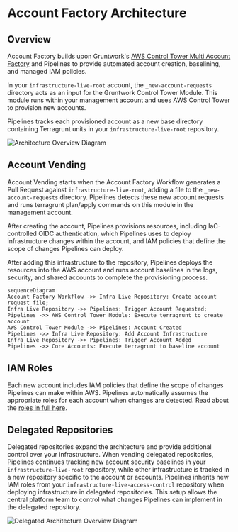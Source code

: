 # Account Factory Architecture

## Overview

Account Factory builds upon Gruntwork's [AWS Control Tower Multi Account Factory](/reference/modules/terraform-aws-control-tower/control-tower-multi-account-factory/) and Pipelines to provide automated account creation, baselining, and managed IAM policies.

In your `infrastructure-live-root` account, the `_new-account-requests` directory acts as an input for the Gruntwork Control Tower Module. This module runs within your management account and uses AWS Control Tower to provision new accounts.

Pipelines tracks each provisioned account as a new base directory containing Terragrunt units in your `infrastructure-live-root` repository.

![Architecture Overview Diagram](/img/accountfactory/architecture.png)

## Account Vending

Account Vending starts when the Account Factory Workflow generates a Pull Request against `infrastructure-live-root`, adding a file to the `_new-account-requests` directory. Pipelines detects these new account requests and runs terragrunt plan/apply commands on this module in the management account.

After creating the account, Pipelines provisions resources, including IaC-controlled OIDC authentication, which Pipelines uses to deploy infrastructure changes within the account, and IAM policies that define the scope of changes Pipelines can deploy.

After adding this infrastructure to the repository, Pipelines deploys the resources into the AWS account and runs account baselines in the logs, security, and shared accounts to complete the provisioning process.

```mermaid
sequenceDiagram
Account Factory Workflow ->> Infra Live Repository: Create account request file;
Infra Live Repository ->> Pipelines: Trigger Account Requested;
Pipelines ->> AWS Control Tower Module: Execute terragrunt to create account
AWS Control Tower Module ->> Pipelines: Account Created
Pipelines ->> Infra Live Repository: Add Account Infrastructure
Infra Live Repository ->> Pipelines: Trigger Account Added
Pipelines ->> Core Accounts: Execute terragrunt to baseline account
```
## IAM Roles

Each new account includes IAM policies that define the scope of changes Pipelines can make within AWS. Pipelines automatically assumes the appropriate roles for each account when changes are detected. Read about the [roles in full here](/2.0/docs/pipelines/architecture/security-controls#roles-provisioned-by-devops-foundations).

## Delegated Repositories

Delegated repositories expand the architecture and provide additional control over your infrastructure. When vending delegated repositories, Pipelines continues tracking new account security baselines in your `infrastructure-live-root` repository, while other infrastructure is tracked in a new repository specific to the account or accounts. Pipelines inherits new IAM roles from your `infrastructure-live-access-control` repository when deploying infrastructure in delegated repositories. This setup allows the central platform team to control what changes Pipelines can implement in the delegated repository.

![Delegated Architecture Overview Diagram](/img/accountfactory/delegated-architecture.png)
